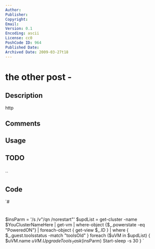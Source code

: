 ```yaml
---
Author: 
Publisher: 
Copyright: 
Email: 
Version: 0.1
Encoding: ascii
License: cc0
PoshCode ID: 964
Published Date: 
Archived Date: 2009-03-27t18
---
```


# the other post - 

## Description

http

## Comments



## Usage



## TODO



## 

``

## Code

`#
 #
 $insParm = '/s /v"/qn /norestart"' 
 $updList = get-cluster -name $YouClusterNameHere | get-vm |
 	where-object {$_.powerstate -eq "PoweredON"} |
 		foreach-object { get-view $_.ID } |
 			where { $_.guest.toolsstatus -match "toolsOld" } 
 foreach ($uVM in $updList) 
 {
 	$uVM.name 
 	$uVM.UpgradeTools_Task($insParm) 
 	Start-sleep -s 30 
 }
`

